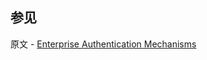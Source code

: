 ## 参见

原文 - [Enterprise Authentication Mechanisms]( https://docs.mongodb.com/manual/core/authentication-mechanisms-enterprise/ )

